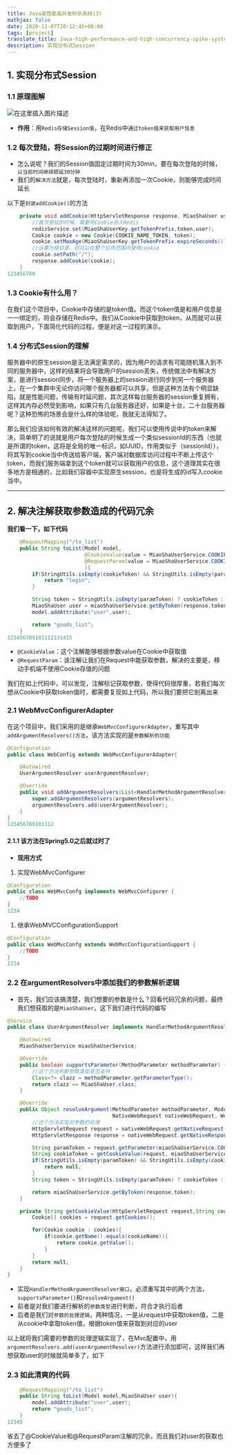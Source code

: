 ```yaml
---
title: Java高性能高并发秒杀系统(3)
mathjax: false
date: 2020-11-07T20:12:45+08:00
tags: [project]
translate_title: Java-high-performance-and-high-concurrency-spike-system-3
description: 实现分布式Session
---
```


## 1. 实现分布式Session

### 1.1 原理图解

![在这里插入图片描述](https://cdn.kayleh.top/gh/kayleh/cdn2/Java高性能高并发秒杀系统/20200710172401826.png)

- **作用**：用`Redis存储Session值`，在Redis中`通过token值来获取用户信息`

### 1.2 每次登陆，将Session的过期时间进行修正

- 怎么说呢？我们的Session值固定过期时间为30min，要在每次登陆的时候，`以当前时间继续顺延30分钟`
- 我们的`解决方法`就是，每次登陆时，重新再添加一次Cookie，则能够完成时间延长

以下是`封装addCookie()`的方法

```java
    private void addCookie(HttpServletResponse response, MiaoShaUser user, String token) {
    	//首次登陆的时候，需要将Cookie存入Redis
        redisService.set(MiaoShaUserKey.getTokenPrefix,token,user);
        Cookie cookie = new Cookie(COOKIE_NAME_TOKEN, token);
        cookie.setMaxAge(MiaoShaUserKey.getTokenPrefix.expireSeconds());
        //设置为根目录，则可以在整个应用范围内使用cookie
        cookie.setPath("/");
        response.addCookie(cookie);
    }
123456789
```

### 1.3 Cookie有什么用？

在我们这个项目中，Cookie中存储的是token值。而这个token值是和用户信息是一一绑定的，将会存储在Redis中。我们从Cookie中获取到token，从而就可以获取到用户，下面简化代码的过程，便是对这一过程的演示。

### 1.4 分布式Session的理解

服务器中的原生session是无法满足需求的，因为用户的请求有可能随机落入到不同的服务器中，这样的结果将会导致用户的session丢失，传统做法中有解决方案，是进行session同步，将一个服务器上的session进行同步到另一个服务器上，在一个集群中无论你访问哪个服务器都可以共享，但是这种方法有个明显缺陷，就是性能问题，传输有时延问题，其次这样每台服务器的session重复拥有，这样其内存必然受到影响，如果只有几台服务器还好，如果是十台，二十台服务器呢？这种恐怖的场景会是什么样的体验呢，我就无法得知了。

那么我们应该如何有效的解决这样的问题呢，我们可以使用传说中的token来解决，简单明了的说就是用户每次登陆的时候生成一个类似sessionId的东西（也就是所谓的token，这将是全局的唯一标识，如UUID，作用类似于（sessionId）），将其写到cookie当中传送给客户端，客户端对数据库访问过程中不断上传这个token，而我们服务端拿到这个token就可以获取用户的信息，这个道理其实在很多地方是相通的，比如我们容器中实现原生session，也是将生成的id写入cookie当中。

------

## 2. 解决注解获取参数造成的代码冗余

**我们看一下，如下代码**

```java
    @RequestMapping("/to_list")
    public String toList(Model model,
                         @CookieValue(value = MiaoShaUserService.COOKIE_NAME_TOKEN,required = false) String cookieToken,
                         @RequestParam(value = MiaoShaUserService.COOKIE_NAME_TOKEN,required = false) String paramToken,
                         ){
        if(StringUtils.isEmpty(cookieToken) && StringUtils.isEmpty(paramToken)){
            return "login";
        }

        String token = StringUtils.isEmpty(paramToken) ? cookieToken : paramToken;
        MiaoShaUser user = miaoShaUserService.getByToken(response,token);
        model.addAttribute("user",user);

        return "goods_list";
    }
123456789101112131415
```

- `@CookieValue`：这个注解能够根据参数value在Cookie中获取值
- `@RequestParam`：该注解让我们在Request中能获取参数，解决的主要是，移动手机端不使用Cookie存值的问题

我们在如上代码中，可以发现，注解标记获取参数，使得代码很厚重，若我们每次想从Cookie中获取token值时，都需要复现如上代码，所以我们要把它剖离出来

### 2.1 WebMvcConfigurerAdapter

在这个项目中，我们采用的是继承`WebMvcConfigurerAdapter`，重写其中`addArgumentResolvers()方法`，该方法实现的是`参数解析的功能`

```java
@Configuration
public class WebConfig extends WebMvcConfigurerAdapter{

    @Autowired
    UserArgumentResolver userArgumentResolver;

    @Override
    public void addArgumentResolvers(List<HandlerMethodArgumentResolver> argumentResolvers) {
        super.addArgumentResolvers(argumentResolvers);
        argumentResolvers.add(userArgumentResolver);
    }
}
123456789101112
```

#### 2.1.1 该方法在Spring5.0之后就过时了

- **现用方式**

1. 实现WebMvcConfigurer

```java
@Configuration
public class WebMvcConfg implements WebMvcConfigurer {
	//TODO
}
1234
```

1. 继承WebMVCConfigurationSupport

```java
@Configuration
public class WebMvcConfg extends WebMvcConfigurationSupport {
	//TODO
}
1234
```

### 2.2 在argumentResolvers中添加我们的参数解析逻辑

- 首先，我们应该搞清楚，我们想要的参数是什么？回看代码冗余的问题，最终我们想获取的是`MiaoShaUser`，这下我们进行代码的编写

```java
@Service
public class UserArgumentResolver implements HandlerMethodArgumentResolver {

    @Autowired
    MiaoShaUserService miaoShaUserService;

    @Override
    public boolean supportsParameter(MethodParameter methodParameter) {
        //这个方法判断参数类型是否支持
        Class<?> clazz = methodParameter.getParameterType();
        return clazz == MiaoShaUser.class;
    }

    @Override
    public Object resolveArgument(MethodParameter methodParameter, ModelAndViewContainer modelAndViewContainer,
                                  NativeWebRequest nativeWebRequest, WebDataBinderFactory webDataBinderFactory) throws Exception {
        //这个方法实现对参数的处理
        HttpServletRequest request = nativeWebRequest.getNativeRequest(HttpServletRequest.class);
        HttpServletResponse response = nativeWebRequest.getNativeResponse(HttpServletResponse.class);

        String paramToken = request.getParameter(miaoShaUserService.COOKIE_NAME_TOKEN);
        String cookieToken = getCookieValue(request, miaoShaUserService.COOKIE_NAME_TOKEN);
        if(StringUtils.isEmpty(paramToken) && StringUtils.isEmpty(cookieToken)){
            return null;
        }
        String token = StringUtils.isEmpty(paramToken) ? cookieToken : paramToken;

        return miaoShaUserService.getByToken(response,token);
    }

    private String getCookieValue(HttpServletRequest request,String cookieName){
        Cookie[] cookies = request.getCookies();

        for(Cookie cookie : cookies){
            if(cookie.getName().equals(cookieName)){
                return cookie.getValue();
            }
        }
        return null;
    }
}
```

- 实现`HandlerMethodArgumentResolver接口`，必须重写其中的两个方法，`supportsParameter()`和`resolveArgument()`
- 前者是对我们要进行解析的`参数类型`进行判断，符合才执行后者
- 后者是我们对`参数的处理逻辑`，两种情况，一是从request中获取token值，二是从cookie中拿取token值，根据token值来获取到对应的user

以上就将我们需要的参数的处理逻辑实现了，在Mvc配置中，用`argumentResolvers.add(userArgumentResolver)`方法进行添加即可，这样我们再想获取user的时候就简单多了，如下

### 2.3 如此清爽的代码

```java
    @RequestMapping("/to_list")
    public String toList(Model model,MiaoShaUser user){
        model.addAttribute("user",user);
        return "goods_list";
    }
12345
```

省去了@CookieValue和@RequestParam注解的冗余，而且我们对user的获取也方便多了
